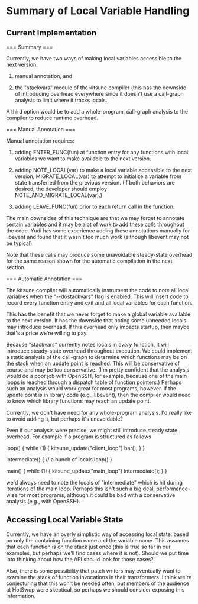 
Summary of Local Variable Handling
==================================

Current Implementation
----------------------

=== Summary ===

Currently, we have two ways of making local variables accessible to
the next version:

1. manual annotation, and

2. the "stackvars" module of the kitsune compiler (this has the
   downside of introducing overhead everywhere since it doesn't use a
   call-graph analysis to limit where it tracks locals.

A third option would be to add a whole-program, call-graph analysis to
the compiler to reduce runtime overhead.

=== Manual Annotation ===

Manual annotation requires:

1. adding ENTER_FUNC(fun) at function entry for any functions with local
   variables we want to make available to the next version.

2. adding NOTE_LOCAL(var) to make a local variable accessible to the
   next version, MIGRATE_LOCAL(var) to attempt to initialize a
   variable from state transferred from the previous version.  (If
   both behaviors are desired, the developer should employ
   NOTE_AND_MIGRATE_LOCAL(var).)

3. adding LEAVE_FUNC(fun) prior to each return call in the function.

The main downsides of this technique are that we may forget to
annotate certain variables and it may be alot of work to add these
calls throughout the code.  Yudi has some experience adding these
annotations manually for libevent and found that it wasn't too much
work (although libevent may not be typical).

Note that these calls may produce some unavoidable steady-state
overhead for the same reason shown for the automatic compilation in
the next section.

=== Automatic Annotation ===

The kitsune compiler will automatically instrument the code to note all
local variables when the "--dostackvars" flag is enabled.  This will
insert code to record every function entry and exit and all local
variables for each function.

This has the benefit that we never forget to make a global variable
available to the next version.  It has the downside that noting some
unneeded locals may introduce overhead.  If this overhead only impacts
startup, then maybe that's a price we're willing to pay.

Because "stackvars" currently notes locals in *every* function, it
will introduce steady-state overhead throughout execution. We could
implement a static analysis of the call-graph to determine which
functions may be on the stack when an update point is reached.  This
will be conservative of course and may be too conservative. (I'm
pretty confident that the analysis would do a poor job with OpenSSH,
for example, because one of the main loops is reached through a
dispatch table of function pointers.)  Perhaps such an analysis would
work great for most programs, however.  If the update point is in
library code (e.g., libevent), then the compiler would need to know
which library functions may reach an update point.

Currently, we don't have need for any whole-program analysis.  I'd
really like to avoid adding it, but perhaps it's unavoidable?

Even if our analysis were precise, we might still introduce steady
state overhead.  For example if a program is structured as follows

loop() {
  while (1) {
     kitsune_update("client_loop")
     bar();
  }
}

intermediate() {
  // a bunch of locals
  loop()
}

main() {
  while (1) {
     kitsune_update("main_loop")
     intermediate();
  }
}

we'd always need to note the locals of "intermediate" which is hit
during iterations of the main loop.  Perhaps this isn't such a big
deal, performance-wise for most programs, although it could be bad
with a conservative analysis (e.g., with OpenSSH).

Accessing Local Variable State
------------------------------

Currently, we have an overly simplistic way of accessing local state:
based on only the containing function name and the variable name.
This assumes that each function is on the stack just once (this is
true so far in our examples, but perhaps we'll find cases where it is
not).  Should we put time into thinking about how the API should look
for those cases?

Also, there is some possibility that patch writers may eventually want
to examine the stack of function invocations in their transformers.  I
think we're conjecturing that this won't be needed often, but members
of the audience at HotSwup were skeptical, so perhaps we should
consider exposing this information.
